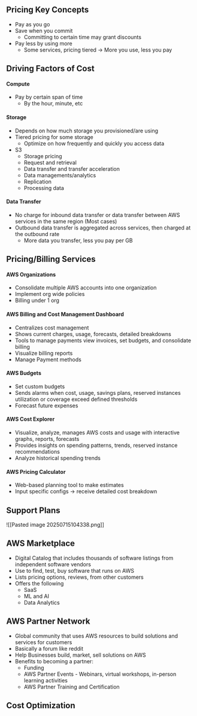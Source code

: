 ## Pricing Key Concepts
- Pay as you go
- Save when you commit
	- Committing to certain time may grant discounts
- Pay less by using more
	- Some services, pricing tiered -> More you use, less you pay

## Driving Factors of Cost
#### Compute
- Pay by certain span of time
	- By the hour, minute, etc
#### Storage
- Depends on how much storage you provisioned/are using
- Tiered pricing for some storage
	- Optimize on how frequently and quickly you access data
- S3
	- Storage pricing
	- Request and retrieval
	- Data transfer and transfer acceleration
	- Data managements/analytics
	- Replication
	- Processing data
#### Data Transfer
- No charge for inbound data transfer or data transfer between AWS services in the same region (Most cases)
- Outbound data transfer is aggregated across services, then charged at the outbound rate
	- More data you transfer, less you pay per GB

## Pricing/Billing Services
#### AWS Organizations
- Consolidate multiple AWS accounts into one organization
- Implement org wide policies
- Billing under 1 org

#### AWS Billing and Cost Management Dashboard
- Centralizes cost management
- Shows current charges, usage, forecasts, detailed breakdowns
- Tools to manage payments view invoices, set budgets, and consolidate billing
- Visualize billing reports
- Manage Payment methods

#### AWS Budgets
- Set custom budgets
- Sends alarms when cost, usage, savings plans, reserved instances utilization or coverage exceed defined thresholds
- Forecast future expenses

#### AWS Cost Explorer
- Visualize, analyze, manages AWS costs and usage with interactive graphs, reports, forecasts
- Provides insights on spending patterns, trends, reserved instance recommendations
- Analyze historical spending trends

#### AWS Pricing Calculator
- Web-based planning tool to make estimates
- Input specific configs -> receive detailed cost breakdown

## Support Plans
![[Pasted image 20250715104338.png]]

## AWS Marketplace
- Digital Catalog that includes thousands of software listings from independent software vendors
- Use to find, test, buy software that runs on AWS
- Lists pricing options, reviews, from other customers
- Offers the following
	- SaaS
	- ML and AI
	- Data Analytics

## AWS Partner Network
- Global community that uses AWS resources to build solutions and services for customers
- Basically a forum like reddit
- Help Businesses build, market, sell solutions on AWS
- Benefits to becoming a partner:
	- Funding
	- AWS Partner Events - Webinars, virtual workshops, in-person learning activities
	- AWS Partner Training and Certification

## Cost Optimization
